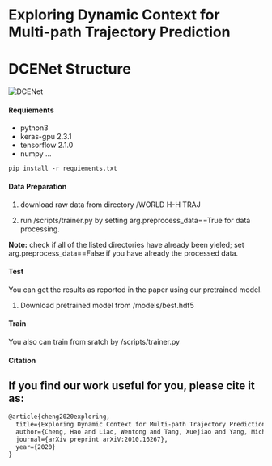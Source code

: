 Exploring  Dynamic  Context  for  Multi-path  Trajectory  Prediction
===


DCENet Structure
===
![DCENet](https://github.com/tanjatang/DCENet/blob/master/pipeline/pipeline.png)


#### Requiements
* python3
* keras-gpu 2.3.1
* tensorflow 2.1.0
* numpy
...

```
pip install -r requiements.txt
```
 
#### Data Preparation
1. download raw data from directory /WORLD H-H TRAJ

2. run /scripts/trainer.py by setting arg.preprocess_data==True for data processing.

**Note:** check if all of the listed directories have already been yieled; set arg.preprocess_data==False if you have already the processed data.

#### Test
You can get the results as reported in the paper using our pretrained model.
1. Download pretrained model from /models/best.hdf5

#### Train
You also can train from sratch by /scripts/trainer.py


#### Citation

If you find our work useful for you, please cite it as:
----
```html
@article{cheng2020exploring,
  title={Exploring Dynamic Context for Multi-path Trajectory Prediction},
  author={Cheng, Hao and Liao, Wentong and Tang, Xuejiao and Yang, Michael Ying and Sester, Monika and Rosenhahn, Bodo},
  journal={arXiv preprint arXiV:2010.16267},
  year={2020}
}
```

